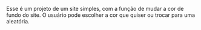 Esse é um projeto de um site simples, com a função de mudar a cor de fundo do site. O usuário pode escolher a cor que quiser ou trocar para uma aleatória.